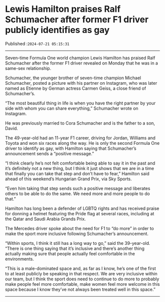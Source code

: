# Lewis Hamilton praises Ralf Schumacher after former F1 driver publicly identifies as gay

Published :`2024-07-21 05:15:31`

---

Seven-time Formula One world champion Lewis Hamilton has praised Ralf Schumacher after the former F1 driver revealed on Monday that he was in a same-sex relationship.

Schumacher, the younger brother of seven-time champion Michael Schumacher, posted a picture with his partner on Instagram, who was later named as Etienne by German actress Carmen Geiss, a close friend of Schumacher’s.

“The most beautiful thing in life is when you have the right partner by your side with whom you can share everything,” Schumacher wrote on Instagram.

He was previously married to Cora Schumacher and is the father to a son, David.

The 49-year-old had an 11-year F1 career, driving for Jordan, Williams and Toyota and won six races along the way. He is only the second Formula One driver to identify as gay, with Hamilton saying that Schumacher’s announcement sends a “positive message.”

“I think clearly he’s not felt comfortable being able to say it in the past and it’s definitely not a new thing, but I think it just shows that we are in a time that finally you can take that step and don’t have to fear,” Hamilton said ahead of this weekend’s Hungarian Grand Prix, via Sky Sports.

“Even him taking that step sends such a positive message and liberates others to be able to do the same. We need more and more people to do that.”

Hamilton has long been a defender of LGBTQ rights and has received praise for donning a helmet featuring the Pride flag at several races, including at the Qatar and Saudi Arabia Grands Prix.

The Mercedes driver spoke about the need for F1 to “do more” in order to make the sport more inclusive following Schumacher’s announcement.

“Within sports, I think it still has a long way to go,” said the 39-year-old. “There is one thing saying that it’s inclusive and there’s another thing actually making sure that people actually feel comfortable in the environments.

“This is a male-dominated space and, as far as I know, he’s one of the first to at least publicly be speaking in that respect. We are very inclusive within our team, but I think the sport does need to continue to do more to probably make people feel more comfortable, make women feel more welcome in this space because I know they’ve not always been treated well in this space.”

---

